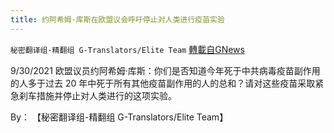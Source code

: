 ```yaml
---
title: 约阿希姆·库斯在欧盟议会呼吁停止对人类进行疫苗实验
---
```

`秘密翻译组-精翻组 G-Translators/Elite Team` [轉載自GNews](https://gnews.org/zh-hans/1570824/)

9/30/2021 欧盟议员约阿希姆·库斯：你们是否知道今年死于中共病毒疫苗副作用的人多于过去 20 年中死于所有其他疫苗副作用的人的总和？请对这些疫苗采取紧急刹车措施并停止对人类进行的这项实验。

By： 【秘密翻译组-精翻组 G-Translators/Elite Team】
